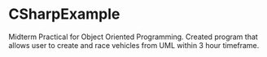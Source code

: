 # CSharpExample
Midterm Practical for Object Oriented Programming.  Created program that allows user to create and race vehicles from UML within 3 hour timeframe.

